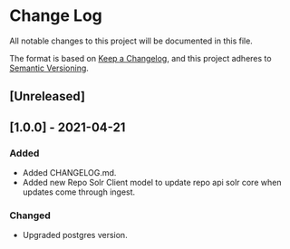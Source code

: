 # Change Log
All notable changes to this project will be documented in this file.

The format is based on [Keep a Changelog](https://keepachangelog.com/en/1.0.0/),
and this project adheres to [Semantic Versioning](https://semver.org/spec/v2.0.0.html).

## [Unreleased]

## [1.0.0] - 2021-04-21
### Added
- Added CHANGELOG.md. 
- Added new Repo Solr Client model to update repo api solr core when updates come through ingest. 

### Changed
- Upgraded postgres version. 